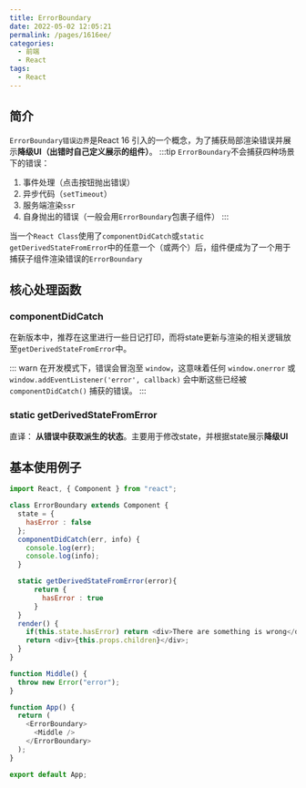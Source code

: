 ```yaml
---
title: ErrorBoundary
date: 2022-05-02 12:05:21
permalink: /pages/1616ee/
categories:
  - 前端
  - React
tags:
  - React
---
```




## 简介

`ErrorBoundary错误边界`是React 16 引入的一个概念，为了捕获局部渲染错误并展示**降级UI（出错时自己定义展示的组件）**。
:::tip
`ErrorBoundary`不会捕获四种场景下的错误：
1. 事件处理（点击按钮抛出错误）
2. 异步代码（`setTimeout`）
3. 服务端渲染`ssr`
4. 自身抛出的错误（一般会用`ErrorBoundary`包裹子组件）
:::

当一个`React Class`使用了`componentDidCatch`或`static getDerivedStateFromError`中的任意一个（或两个）后，组件便成为了一个用于捕获子组件渲染错误的`ErrorBoundary`

## 核心处理函数

### componentDidCatch

在新版本中，推荐在这里进行一些日记打印，而将state更新与渲染的相关逻辑放至`getDerivedStateFromError`中。

::: warn
在开发模式下，错误会冒泡至 `window`，这意味着任何 `window.onerror` 或 `window.addEventListener('error', callback)` 会中断这些已经被 `componentDidCatch()` 捕获的错误。
:::


### static getDerivedStateFromError

直译： **从错误中获取派生的状态**。主要用于修改state，并根据state展示**降级UI**

## 基本使用例子

```javascript
import React, { Component } from "react";

class ErrorBoundary extends Component {
  state = {
    hasError : false
  };
  componentDidCatch(err, info) {
    console.log(err);
    console.log(info);
  }

  static getDerivedStateFromError(error){
      return {
        hasError : true
      }
  }
  render() {
    if(this.state.hasError) return <div>There are something is wrong</div>    
    return <div>{this.props.children}</div>;
  }
}

function Middle() {
  throw new Error("error");
}

function App() {
  return (
    <ErrorBoundary>
      <Middle />
    </ErrorBoundary>
  );
}

export default App;

```
